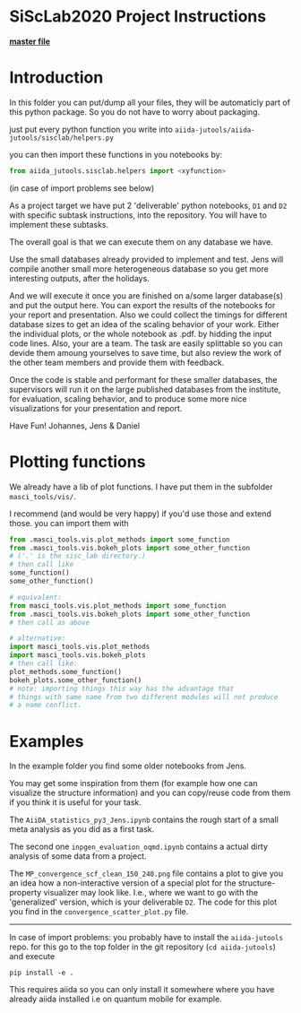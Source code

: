 SiScLab2020 Project Instructions
================================

**[master file](../../README.md)**

# Introduction

In this folder you can put/dump all your files, they will be automaticly part of this python package.
So you do not have to worry about packaging.

just put every python function you write into `aiida-jutools/aiida-jutools/sisclab/helpers.py`

you can then import these functions in you notebooks by:

```python
from aiida_jutools.sisclab.helpers import <xyfunction>
```
(in case of import problems see below)

As a project target we have put 2 'deliverable' python notebooks, `D1` and `D2` with specific subtask instructions, into the repository. You will have to implement these subtasks.

The overall goal is that we can execute them on any database we have.

Use the small databases already provided to implement and test. Jens will compile another small more heterogeneous database so you get more interesting outputs, after the holidays.

And we will execute it once you are finished on a/some larger database(s) and put the output here.
You can export the results of the notebooks for your report and presentation. Also we could collect the timings for different database sizes to get an idea of the scaling behavior of your work. Either the individual plots, or the whole notebook as .pdf. by hidding the input code lines.
Also, your are a team. The task are easily splittable so you can devide them amoung yourselves to save time, but also review the work of the other team members and provide them with feedback.

Once the code is stable and performant for these smaller databases, the supervisors will run it on the large published databases from the institute, for evaluation, scaling behavior, and to produce some more nice visualizations for your presentation and report.

Have Fun! Johannes, Jens & Daniel

# Plotting functions
We already have a lib of plot functions. I have put them in the subfolder `masci_tools/vis/`.

I recommend (and would be very happy) if you'd use those and extend those.
you can import them with

```python
from .masci_tools.vis.plot_methods import some_function
from .masci_tools.vis.bokeh_plots import some_other_function
# ('.' is the sisc_lab directory.)
# then call like
some_function()
some_other_function()

# equivalent:
from masci_tools.vis.plot_methods import some_function
from .masci_tools.vis.bokeh_plots import some_other_function
# then call as above

# alternative:
import masci_tools.vis.plot_methods
import masci_tools.vis.bokeh_plots
# then call like:
plot_methods.some_function()
bokeh_plots.some_other_function()
# note: importing things this way has the advantage that
# things with same name from two different modules will not produce
# a name conflict.
```
# Examples

In the example folder you find some older notebooks from Jens.

You may get some inspiration from them (for example how one can visualize the structure information) and you can copy/reuse code from them if you think it is useful for your task.

The `AiiDA_statistics_py3_Jens.ipynb` contains the rough start of a small meta analysis as you did as a first task.

The second one `inpgen_evaluation_oqmd.ipynb` contains a actual dirty analysis of some data from a project.

The `MP_convergence_scf_clean_150_240.png` file contains a plot to give you an idea how a non-interactive version of a special plot for the structure-property visualizer may look like. I.e., where we want to go with the 'generalized' version, which is your deliverable `D2`. The code for this plot you find in the `convergence_scatter_plot.py` file.

_______________________

In case of import problems: you probably have to install the `aiida-jutools` repo.
for this go to the top folder in the git repository (`cd aiida-jutools`) and execute

```shell
pip install -e .
```
This requires aiida so you can only install it somewhere where you have already aiida installed i.e on quantum mobile for example.
